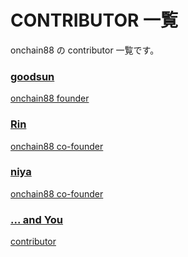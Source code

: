 # CONTRIBUTOR 一覧

onchain88 の contributor 一覧です。

<div class="grid">
  <a href="/#contents/contributor/goodsun" class="card">
    <h3>goodsun</h3>
    <p>onchain88 founder</p>
  </a>

  <a href="/#contents/contributor/rin" class="card">
    <h3>Rin</h3>
    <p>onchain88 co-founder</p>
  </a>

  <a href="/#contents/contributor/niya" class="card">
    <h3>niya</h3>
    <p>onchain88 co-founder</p>
  </a>

  <a href="https://discord.gg/rw2KuNPx" class="card">
    <h3>... and You</h3>
    <p>contributor</p>
  </a>

</div>
